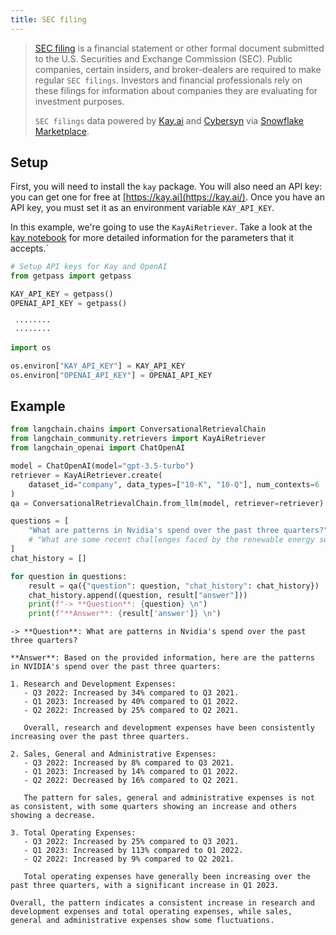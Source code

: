 ```yaml
---
title: SEC filing
---
```


>[SEC filing](https://www.sec.gov/edgar) is a financial statement or other formal document submitted to the U.S. Securities and Exchange Commission (SEC). Public companies, certain insiders, and broker-dealers are required to make regular `SEC filings`. Investors and financial professionals rely on these filings for information about companies they are evaluating for investment purposes.
>
>`SEC filings` data powered by [Kay.ai](https://kay.ai) and [Cybersyn](https://www.cybersyn.com/) via [Snowflake Marketplace](https://app.snowflake.com/marketplace/providers/GZTSZAS2KCS/Cybersyn%2C%20Inc).

## Setup

First, you will need to install the `kay` package. You will also need an API key: you can get one for free at [https://kay.ai](https://kay.ai/). Once you have an API key, you must set it as an environment variable `KAY_API_KEY`.

In this example, we're going to use the `KayAiRetriever`. Take a look at the [kay notebook](/oss/integrations/retrievers/kay) for more detailed information for the parameters that it accepts.`

```python
# Setup API keys for Kay and OpenAI
from getpass import getpass

KAY_API_KEY = getpass()
OPENAI_API_KEY = getpass()
```

```output
 ········
 ········
```

```python
import os

os.environ["KAY_API_KEY"] = KAY_API_KEY
os.environ["OPENAI_API_KEY"] = OPENAI_API_KEY
```

## Example

```python
from langchain.chains import ConversationalRetrievalChain
from langchain_community.retrievers import KayAiRetriever
from langchain_openai import ChatOpenAI

model = ChatOpenAI(model="gpt-3.5-turbo")
retriever = KayAiRetriever.create(
    dataset_id="company", data_types=["10-K", "10-Q"], num_contexts=6
)
qa = ConversationalRetrievalChain.from_llm(model, retriever=retriever)
```

```python
questions = [
    "What are patterns in Nvidia's spend over the past three quarters?",
    # "What are some recent challenges faced by the renewable energy sector?",
]
chat_history = []

for question in questions:
    result = qa({"question": question, "chat_history": chat_history})
    chat_history.append((question, result["answer"]))
    print(f"-> **Question**: {question} \n")
    print(f"**Answer**: {result['answer']} \n")
```

```output
-> **Question**: What are patterns in Nvidia's spend over the past three quarters? 

**Answer**: Based on the provided information, here are the patterns in NVIDIA's spend over the past three quarters:

1. Research and Development Expenses:
   - Q3 2022: Increased by 34% compared to Q3 2021.
   - Q1 2023: Increased by 40% compared to Q1 2022.
   - Q2 2022: Increased by 25% compared to Q2 2021.
   
   Overall, research and development expenses have been consistently increasing over the past three quarters.

2. Sales, General and Administrative Expenses:
   - Q3 2022: Increased by 8% compared to Q3 2021.
   - Q1 2023: Increased by 14% compared to Q1 2022.
   - Q2 2022: Decreased by 16% compared to Q2 2021.
   
   The pattern for sales, general and administrative expenses is not as consistent, with some quarters showing an increase and others showing a decrease.

3. Total Operating Expenses:
   - Q3 2022: Increased by 25% compared to Q3 2021.
   - Q1 2023: Increased by 113% compared to Q1 2022.
   - Q2 2022: Increased by 9% compared to Q2 2021.
   
   Total operating expenses have generally been increasing over the past three quarters, with a significant increase in Q1 2023.

Overall, the pattern indicates a consistent increase in research and development expenses and total operating expenses, while sales, general and administrative expenses show some fluctuations.
```
